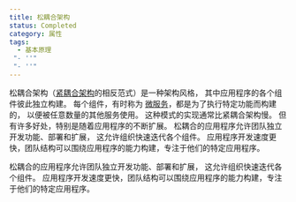 ```yaml
---
title: 松耦合架构
status: Completed
category: 属性
tags:
  - 基本原理
 "- ''"
 "- ''"
---
```


松耦合架构（[紧耦合架构](/zh-cn/tightly-coupled-architectures/)的相反范式）是一种架构风格， 其中应用程序的各个组件彼此独立构建。 每个组件，有时称为 [微服务](/zh-cn/microservices/)，都是为了执行特定功能而构建的， 以便被任意数量的其他服务使用。 这种模式的实现通常比紧耦合架构慢。 但有许多好处，特别是随着应用程序的不断扩展。 松耦合的应用程序允许团队独立开发功能、部署和扩展， 这允许组织快速迭代各个组件。 应用程序开发速度更快，团队结构可以围绕应用程序的能力构建，专注于他们的特定应用程序。

松耦合的应用程序允许团队独立开发功能、部署和扩展， 这允许组织快速迭代各个组件。 应用程序开发速度更快，团队结构可以围绕应用程序的能力构建，专注于他们的特定应用程序。
